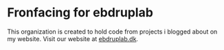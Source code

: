 # Fronfacing for ebdruplab

This organization is created to hold code from projects i blogged about on my website.
Visit our website at [ebdruplab.dk](https://ebdruplab.dk).
